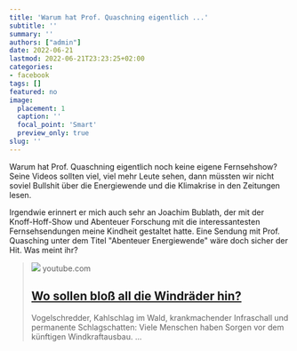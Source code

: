 ```yaml
---
title: 'Warum hat Prof. Quaschning eigentlich ...'
subtitle: ''
summary: ''
authors: ["admin"]
date: 2022-06-21
lastmod: 2022-06-21T23:23:25+02:00
categories:
- facebook
tags: []
featured: no
image:
  placement: 1
  caption: ''
  focal_point: 'Smart'
  preview_only: true
slug: ''
---
```

Warum hat Prof. Quaschning eigentlich noch keine eigene Fernsehshow? Seine Videos sollten viel, viel mehr Leute sehen, dann müssten wir nicht soviel Bullshit über die Energiewende und die Klimakrise in den Zeitungen lesen.

Irgendwie erinnert er mich auch sehr an Joachim Bublath, der mit der Knoff-Hoff-Show und Abenteuer Forschung mit die interessantesten Fernsehsendungen meine Kindheit gestaltet hatte. Eine Sendung mit Prof. Quasching unter dem Titel "Abenteuer Energiewende" wäre doch sicher der Hit. Was meint ihr?
> [![](https://i.ytimg.com/vi/nFBj7N5VOM8/maxresdefault.jpg)](https://www.youtube.com/watch?v=nFBj7N5VOM8)
> youtube.com
> ## [Wo sollen bloß all die Windräder hin?](https://www.youtube.com/watch?v=nFBj7N5VOM8)
>
>Vogelschredder, Kahlschlag im Wald, krankmachender Infraschall und permanente Schlagschatten: Viele Menschen haben Sorgen vor dem künftigen Windkraftausbau. ...

